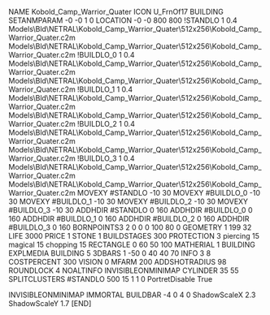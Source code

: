 NAME Kobold_Camp_Warrior_Quater
ICON U_FrnOf17
BUILDING
SETANMPARAM -0 -0 1 0
LOCATION -0 -0 800 800
!STANDLO      1 0.4 Models\Bld\NETRAL\Kobold_Camp_Warrior_Quater\512x256\Kobold_Camp_Warrior_Quater.c2m Models\Bld\NETRAL\Kobold_Camp_Warrior_Quater\512x256\Kobold_Camp_Warrior_Quater.c2m 
!BUILDLO_0    1 0.4 Models\Bld\NETRAL\Kobold_Camp_Warrior_Quater\512x256\Kobold_Camp_Warrior_Quater.c2m Models\Bld\NETRAL\Kobold_Camp_Warrior_Quater\512x256\Kobold_Camp_Warrior_Quater.c2m 
!BUILDLO_1    1 0.4 Models\Bld\NETRAL\Kobold_Camp_Warrior_Quater\512x256\Kobold_Camp_Warrior_Quater.c2m Models\Bld\NETRAL\Kobold_Camp_Warrior_Quater\512x256\Kobold_Camp_Warrior_Quater.c2m 
!BUILDLO_2    1 0.4 Models\Bld\NETRAL\Kobold_Camp_Warrior_Quater\512x256\Kobold_Camp_Warrior_Quater.c2m Models\Bld\NETRAL\Kobold_Camp_Warrior_Quater\512x256\Kobold_Camp_Warrior_Quater.c2m 
!BUILDLO_3    1 0.4 Models\Bld\NETRAL\Kobold_Camp_Warrior_Quater\512x256\Kobold_Camp_Warrior_Quater.c2m Models\Bld\NETRAL\Kobold_Camp_Warrior_Quater\512x256\Kobold_Camp_Warrior_Quater.c2m 
MOVEXY #STANDLO   -10 30
MOVEXY #BUILDLO_0 -10 30
MOVEXY #BUILDLO_1 -10 30
MOVEXY #BUILDLO_2 -10 30
MOVEXY #BUILDLO_3 -10 30
ADDHDIR #STANDLO 0 160
ADDHDIR #BUILDLO_0 0 160
ADDHDIR #BUILDLO_1 0 160
ADDHDIR #BUILDLO_2 0 160
ADDHDIR #BUILDLO_3 0 160
BORNPOINTS3 2 0 0 0 100 80 0
GEOMETRY 1 199 32
LIFE     3000
PRICE 1 STONE 1
BUILDSTAGES 300
PROTECTION 3 piercing 15 magical 15 chopping 15
RECTANGLE    0 60 50 100
MATHERIAL 1 BUILDING
EXPLMEDIA BUILDING 5
3DBARS 1 -50 0 40 40 70
INFO 3 8
COSTPERCENT 300
VISION 0
MFARM 200
ADDSHOTRADIUS 98
ROUNDLOCK 4
NOALTINFO
INVISIBLEONMINIMAP
CYLINDER 35 55
SPLITCLUSTERS #STANDLO 500 15 1 1 0
PortretDisable True

INVISIBLEONMINIMAP
IMMORTAL
BUILDBAR -4 0 4 0
ShadowScaleX 2.3
ShadowScaleY 1.7
[END]
